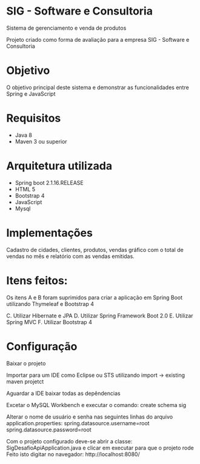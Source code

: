 # SIG - Software e Consultoria

Sistema de gerenciamento e venda de produtos

Projeto criado como forma de avaliação para a empresa SIG - Software e Consultoria

# Objetivo

O objetivo principal deste sistema e demonstrar as funcionalidades entre Spring e JavaScript

# Requisitos
* Java 8
* Maven 3 ou superior

# Arquitetura utilizada
* Spring boot 2.1.16.RELEASE
* HTML 5
* Bootstrap 4
* JavaScript 
* Mysql

# Implementações
Cadastro de cidades, clientes, produtos, vendas
gráfico com o total de vendas no mês e relatório com as vendas emitidas.

# Itens feitos:

Os itens A e B foram suprimidos para criar a aplicação em Spring Boot utilizando 
Thymeleaf e Bootstrap 4

C. Utilizar Hibernate e JPA
D. Utilizar Spring Framework Boot 2.0
E. Utilizar Spring MVC
F. Utilizar Bootstrap 4

# Configuração

Baixar o projeto 

Importar para um IDE como Eclipse ou STS utilizando import -> existing maven projetct

Aguardar a IDE baixar todas as depêndencias 

Excetar o MySQL Workbench e executar o comando: 
create schema sig

Alterar o nome de usuário e senha  nas seguintes linhas do arquivo application.properties:
spring.datasource.username=root
spring.datasource.password=root

Com o projeto configurado deve-se abrir a classe: SigDesafioApiApplication.java
e clicar em executar para que o projeto rode
Feito isto digitar no navegador: http://localhost:8080/ 
